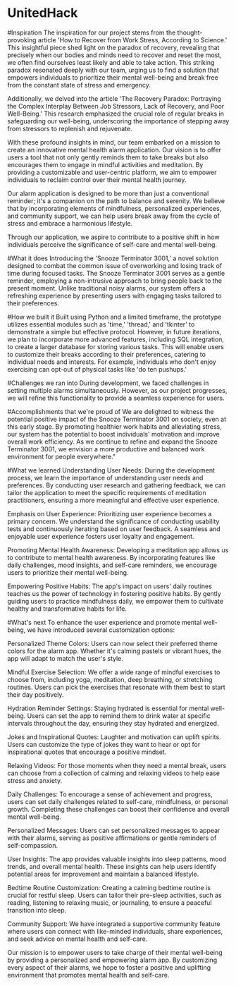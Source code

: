 # UnitedHack
#Inspiration
The inspiration for our project stems from the thought-provoking article 'How to Recover from Work Stress, According to Science.' This insightful piece shed light on the paradox of recovery, revealing that precisely when our bodies and minds need to recover and reset the most, we often find ourselves least likely and able to take action. This striking paradox resonated deeply with our team, urging us to find a solution that empowers individuals to prioritize their mental well-being and break free from the constant state of stress and emergency.

Additionally, we delved into the article 'The Recovery Paradox: Portraying the Complex Interplay Between Job Stressors, Lack of Recovery, and Poor Well-Being.' This research emphasized the crucial role of regular breaks in safeguarding our well-being, underscoring the importance of stepping away from stressors to replenish and rejuvenate.

With these profound insights in mind, our team embarked on a mission to create an innovative mental health alarm application. Our vision is to offer users a tool that not only gently reminds them to take breaks but also encourages them to engage in mindful activities and meditation. By providing a customizable and user-centric platform, we aim to empower individuals to reclaim control over their mental health journey.

Our alarm application is designed to be more than just a conventional reminder; it's a companion on the path to balance and serenity. We believe that by incorporating elements of mindfulness, personalized experiences, and community support, we can help users break away from the cycle of stress and embrace a harmonious lifestyle.

Through our application, we aspire to contribute to a positive shift in how individuals perceive the significance of self-care and mental well-being.

#What it does
Introducing the 'Snooze Terminator 3001,' a novel solution designed to combat the common issue of overworking and losing track of time during focused tasks. The Snooze Terminator 3001 serves as a gentle reminder, employing a non-intrusive approach to bring people back to the present moment. Unlike traditional noisy alarms, our system offers a refreshing experience by presenting users with engaging tasks tailored to their preferences.

#How we built it
Built using Python and a limited timeframe, the prototype utilizes essential modules such as 'time,' 'thread,' and 'tkinter' to demonstrate a simple but effective protocol. However, in future iterations, we plan to incorporate more advanced features, including SQL integration, to create a larger database for storing various tasks. This will enable users to customize their breaks according to their preferences, catering to individual needs and interests. For example, individuals who don't enjoy exercising can opt-out of physical tasks like 'do ten pushups.'

#Challenges we ran into
During development, we faced challenges in setting multiple alarms simultaneously. However, as our project progresses, we will refine this functionality to provide a seamless experience for users.

#Accomplishments that we're proud of
We are delighted to witness the potential positive impact of the Snooze Terminator 3001 on society, even at this early stage. By promoting healthier work habits and alleviating stress, our system has the potential to boost individuals' motivation and improve overall work efficiency. As we continue to refine and expand the Snooze Terminator 3001, we envision a more productive and balanced work environment for people everywhere."

#What we learned
Understanding User Needs: During the development process, we learn the importance of understanding user needs and preferences. By conducting user research and gathering feedback, we can tailor the application to meet the specific requirements of meditation practitioners, ensuring a more meaningful and effective user experience.

Emphasis on User Experience: Prioritizing user experience becomes a primary concern. We understand the significance of conducting usability tests and continuously iterating based on user feedback. A seamless and enjoyable user experience fosters user loyalty and engagement.

Promoting Mental Health Awareness: Developing a meditation app allows us to contribute to mental health awareness. By incorporating features like daily challenges, mood insights, and self-care reminders, we encourage users to prioritize their mental well-being.

Empowering Positive Habits: The app's impact on users' daily routines teaches us the power of technology in fostering positive habits. By gently guiding users to practice mindfulness daily, we empower them to cultivate healthy and transformative habits for life.

#What's next
To enhance the user experience and promote mental well-being, we have introduced several customization options:

Personalized Theme Colors: Users can now select their preferred theme colors for the alarm app. Whether it's calming pastels or vibrant hues, the app will adapt to match the user's style.

Mindful Exercise Selection: We offer a wide range of mindful exercises to choose from, including yoga, meditation, deep breathing, or stretching routines. Users can pick the exercises that resonate with them best to start their day positively.

Hydration Reminder Settings: Staying hydrated is essential for mental well-being. Users can set the app to remind them to drink water at specific intervals throughout the day, ensuring they stay hydrated and energized.

Jokes and Inspirational Quotes: Laughter and motivation can uplift spirits. Users can customize the type of jokes they want to hear or opt for inspirational quotes that encourage a positive mindset.

Relaxing Videos: For those moments when they need a mental break, users can choose from a collection of calming and relaxing videos to help ease stress and anxiety.

Daily Challenges: To encourage a sense of achievement and progress, users can set daily challenges related to self-care, mindfulness, or personal growth. Completing these challenges can boost their confidence and overall mental well-being.

Personalized Messages: Users can set personalized messages to appear with their alarms, serving as positive affirmations or gentle reminders of self-compassion.

User Insights: The app provides valuable insights into sleep patterns, mood trends, and overall mental health. These insights can help users identify potential areas for improvement and maintain a balanced lifestyle.

Bedtime Routine Customization: Creating a calming bedtime routine is crucial for restful sleep. Users can tailor their pre-sleep activities, such as reading, listening to relaxing music, or journaling, to ensure a peaceful transition into sleep.

Community Support: We have integrated a supportive community feature where users can connect with like-minded individuals, share experiences, and seek advice on mental health and self-care.

Our mission is to empower users to take charge of their mental well-being by providing a personalized and empowering alarm app. By customizing every aspect of their alarms, we hope to foster a positive and uplifting environment that promotes mental health and self-care.
